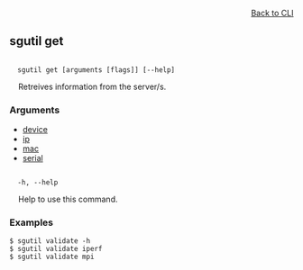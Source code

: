 <div id="readme" class="Box-body readme blob js-code-block-container">
<article class="markdown-body entry-content p-3 p-md-6" itemprop="text">
<p align="right">
<a href="https://github.com/fpgasystems/hacc/blob/main/CLI/README.md#cli">Back to CLI</a>
</p>

## sgutil get

<code>
  sgutil get [arguments [flags]] [--help]
</code>
<p>
  &nbsp; &nbsp; Retreives information from the server/s.
</p>

### Arguments

* [device](./sgutil-get-device.md)
* [ip](./sgutil-get-ip.md)
* [mac](./sgutil-get-mac.md)
* [serial](./sgutil-get-serial.md)

<code>
  -h, --help
</code>
<p>
  &nbsp; &nbsp; Help to use this command.
</p>

<!-- <code>
  iperf
</code>
<p>
  &nbsp; &nbsp; Measures HACC network performance.
</p>

<code>
  mpi
</code>
<p>
  &nbsp; &nbsp; Validates MPI.
</p> -->

### Examples
```
$ sgutil validate -h
$ sgutil validate iperf
$ sgutil validate mpi
```